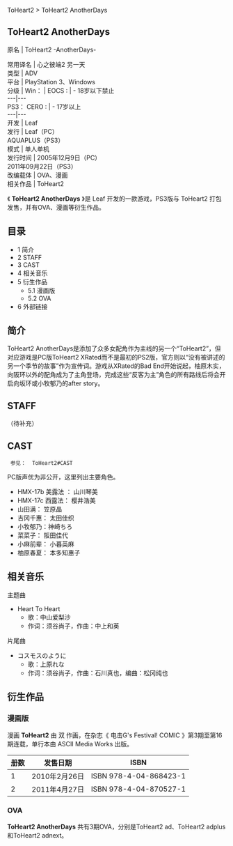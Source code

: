 ToHeart2  > ToHeart2 AnotherDays

ToHeart2 AnotherDays  
---  
原名  |  ToHeart2 -AnotherDays-   
  
常用译名  |  心之彼端2 另一天   
类型  |  ADV   
平台  |  PlayStation 3、Windows   
分级  |  Win：  |  EOCS  :  |  \- 18岁以下禁止   
---|---  
PS3：  CERO  :  |  \- 17岁以上   
---|---  
开发  |  Leaf   
发行  |  Leaf（PC）   
AQUAPLUS（PS3）  
模式  |  单人单机   
发行时间  |  2005年12月9日（PC）   
2011年09月22日（PS3）  
改编载体  |  OVA、漫画   
相关作品  |  ToHeart2   
  
《 **ToHeart2 AnotherDays** 》是  Leaf  开发的一款游戏，PS3版与  ToHeart2
打包发售，并有OVA、漫画等衍生作品。

##  目录

  * 1  简介 
  * 2  STAFF 
  * 3  CAST 
  * 4  相关音乐 
  * 5  衍生作品 
    * 5.1  漫画版 
    * 5.2  OVA 
  * 6  外部链接 

##  简介

ToHeart2 AnotherDays是添加了众多女配角作为主线的另一个“ToHeart2”，但对应游戏是PC版ToHeart2
XRated而不是最初的PS2版，官方则以“没有被讲述的另一个季节的故事”作为宣传词。游戏从XRated的Bad
End开始说起，柚原木实，向阪环以外的配角成为了主角登场，完成这些“反客为主”角色的所有路线后将会开启向坂环或小牧郁乃的after story。

##  STAFF

（待补充）

##  CAST

     参见：  ToHeart2#CAST 

PC版声优为非公开，这里列出主要角色。

  * HMX-17b 美露法  ：  山川琴美 
  * HMX-17c 西露法：  樱井浩美 
  * 山田满：  笠原晶 
  * 吉冈千惠：  太田佳织 
  * 小牧郁乃：神崎ちろ 
  * 菜菜子：  阪田佳代 
  * 小麻前辈：  小暮英麻 
  * 柚原春夏：  本多知惠子 

##  相关音乐

主题曲

  * Heart To Heart 
    * 歌：中山爱梨沙 
    * 作词：须谷尚子，作曲：中上和英 

片尾曲

  * コスモスのように 
    * 歌：上原れな 
    * 作词：须谷尚子，作曲：石川真也，编曲：松冈纯也 

##  衍生作品

###  漫画版

漫画 **ToHeart2** 由  双  作画，在杂志《  电击G's Festival! COMIC  》第3期至第16期连载，单行本由  ASCII
Media Works  出版。

册数  |  发售日期  |  ISBN   
---|---|---  
1  |  2010年2月26日  |  ISBN 978-4-04-868423-1   
2  |  2011年4月27日  |  ISBN 978-4-04-870527-1   
  
###  OVA

**ToHeart2 AnotherDays** 共有3期OVA，分别是ToHeart2 ad、ToHeart2 adplus和ToHeart2
adnext。